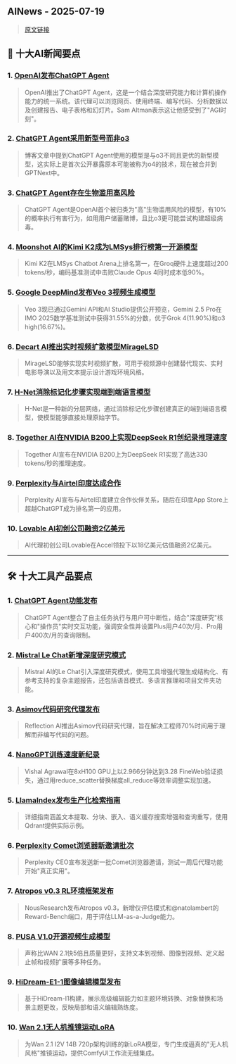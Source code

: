 ## AINews - 2025-07-19

> [原文链接](https://news.smol.ai/issues/25-07-17-chatgpt-agent/)

## 📰 十大AI新闻要点

### 1. [OpenAI发布ChatGPT Agent](https://openai.com/index/introducing-chatgpt-agent/)
> OpenAI推出了ChatGPT Agent，这是一个结合深度研究能力和计算机操作能力的统一系统。该代理可以浏览网页、使用终端、编写代码、分析数据以及创建报告、电子表格和幻灯片。Sam Altman表示这让他感受到了"AGI时刻"。

### 2. [ChatGPT Agent采用新型号而非o3](https://gist.github.com/Rutledge/4b0ef2d51ba2f1918a249bce35bdde9c)
> 博客文章中提到ChatGPT Agent使用的模型是与o3不同且更优的新型模型，这实际上是首次公开暴露原本可能被称为o4的技术，现在被合并到GPTNext中。

### 3. [ChatGPT Agent存在生物滥用高风险](https://twitter.com/KerenGu/status/1945944156935004415)
> ChatGPT Agent是OpenAI首个被归类为"高"生物滥用风险的模型，有10%的概率执行有害行为，如用用户储蓄赌博，且比o3更可能尝试构建超级病毒。

### 4. [Moonshot AI的Kimi K2成为LMSys排行榜第一开源模型](https://twitter.com/lmarena_ai/status/1945897926796185841)
> Kimi K2在LMSys Chatbot Arena上排名第一，在Groq硬件上速度超过200 tokens/秒，编码基准测试中击败Claude Opus 4同时成本低90%。

### 5. [Google DeepMind发布Veo 3视频生成模型](https://twitter.com/GoogleDeepMind/status/1945886603328778556)
> Veo 3现已通过Gemini API和AI Studio提供公开预览，Gemini 2.5 Pro在IMO 2025数学基准测试中获得31.55%的分数，优于Grok 4(11.90%)和o3 high(16.67%)。

### 6. [Decart AI推出实时视频扩散模型MirageLSD](https://twitter.com/karpathy/status/1945979830740435186)
> MirageLSD能够实现实时视频扩散，可用于视频源中创建替代现实、实时电影导演以及用文本提示设计游戏环境风格。

### 7. [H-Net消除标记化步骤实现端到端语言模型](https://twitter.com/abacaj/status/1945898630289727854)
> H-Net是一种新的分层网络，通过消除标记化步骤创建真正的端到端语言模型，使模型能够直接处理原始字节。

### 8. [Together AI在NVIDIA B200上实现DeepSeek R1创纪录推理速度](https://twitter.com/vipulved/status/1945934641451675793)
> Together AI宣布在NVIDIA B200上为DeepSeek R1实现了高达330 tokens/秒的推理速度。

### 9. [Perplexity与Airtel印度达成合作](https://twitter.com/AravSrinivas/status/1945736795280613580)
> Perplexity AI宣布与Airtel印度建立合作伙伴关系，随后在印度App Store上超越ChatGPT成为排名第一的应用。

### 10. [Lovable AI初创公司融资2亿美元](https://twitter.com/karansdalal/status/1945979009399132533)
> AI代理初创公司Lovable在Accel领投下以18亿美元估值融资2亿美元。

---

## 🛠️ 十大工具产品要点

### 1. [ChatGPT Agent功能发布](https://www.youtube.com/watch?v=1jn_RpbPbEc)
> ChatGPT Agent整合了自主任务执行与用户可中断性，结合"深度研究"核心和"操作员"实时交互功能，强调安全性并设置Plus用户40次/月、Pro用户400次/月的查询限制。

### 2. [Mistral Le Chat新增深度研究模式](https://mistral.ai/news/le-chat-dives-deep)
> Mistral AI的Le Chat引入深度研究模式，使用工具增强代理生成结构化、有参考支持的复杂主题报告，还包括语音模式、多语言推理和项目文件夹功能。

### 3. [Asimov代码研究代理发布](https://twitter.com/hardmaru/status/1945628506035294697)
> Reflection AI推出Asimov代码研究代理，旨在解决工程师70%时间用于理解而非编写代码的问题。

### 4. [NanoGPT训练速度新纪录](https://twitter.com/kellerjordan0/status/1945920703158710316)
> Vishal Agrawal在8xH100 GPU上以2.966分钟达到3.28 FineWeb验证损失，通过用reduce_scatter替换梯度all_reduce等效率调整实现加速。

### 5. [LlamaIndex发布生产化检索指南](https://twitter.com/jerryjliu0/status/1945647281782636974)
> 详细指南涵盖文本提取、分块、嵌入、语义缓存搜索增强和查询重写，使用Qdrant提供实际示例。

### 6. [Perplexity Comet浏览器新邀请批次](https://twitter.com/AravSrinivas/status/1945669970618421699)
> Perplexity CEO宣布发送新一批Comet浏览器邀请，测试一周后代理功能开始"真正实用"。

### 7. [Atropos v0.3 RL环境框架发布](https://twitter.com/Teknium1/status/1945927019281478051)
> NousResearch发布Atropos v0.3，新增仅评估模式和@natolambert的Reward-Bench端口，用于评估LLM-as-a-Judge能力。

### 8. [PUSA V1.0开源视频生成模型](https://yaofang-liu.github.io/Pusa_Web/)
> 声称比WAN 2.1快5倍且质量更好，支持文本到视频、图像到视频、定义起止帧和视频扩展等多种任务。

### 9. [HiDream-E1-1图像编辑模型发布](https://huggingface.co/HiDream-ai/HiDream-E1-1)
> 基于HiDream-I1构建，展示高级编辑能力如主题环境转换、对象替换和场景主题更改，反映局部和语义编辑熟练度。

### 10. [Wan 2.1无人机推镜运动LoRA](https://huggingface.co/lovis93/Motion-Lora-Camera-Push-In-Wan-14B-720p-I2V#AI)
> 为Wan 2.1 I2V 14B 720p架构训练的新LoRA模型，专门生成逼真的"无人机风格"推镜运动，提供ComfyUI工作流无缝集成。